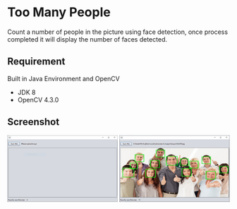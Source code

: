 # Too Many People
Count a number of people in the picture using face detection, 
once process completed it will display the number of faces detected. 

## Requirement
Built in Java Environment and OpenCV
* JDK 8
* OpenCV 4.3.0

## Screenshot

<p align="center">
  <img src="screenshot/home.png" width="250px">
  <img src="screenshot/detected.png" width="250px">
</p>
